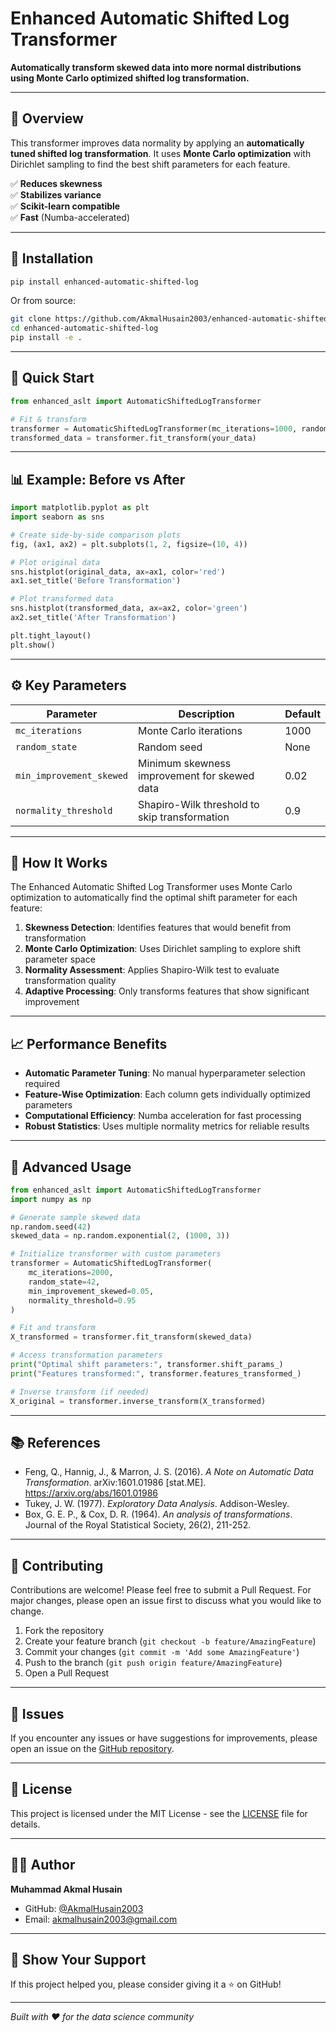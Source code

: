# Enhanced Automatic Shifted Log Transformer

**Automatically transform skewed data into more normal distributions using Monte Carlo optimized shifted log transformation.**

---

## 📌 Overview

This transformer improves data normality by applying an **automatically tuned shifted log transformation**. It uses **Monte Carlo optimization** with Dirichlet sampling to find the best shift parameters for each feature.

✅ **Reduces skewness**  
✅ **Stabilizes variance**  
✅ **Scikit-learn compatible**  
✅ **Fast** (Numba-accelerated)

---

## 🔧 Installation

```bash
pip install enhanced-automatic-shifted-log
```

Or from source:

```bash
git clone https://github.com/AkmalHusain2003/enhanced-automatic-shifted-log.git
cd enhanced-automatic-shifted-log
pip install -e .
```

---

## 🚀 Quick Start

```python
from enhanced_aslt import AutomaticShiftedLogTransformer

# Fit & transform
transformer = AutomaticShiftedLogTransformer(mc_iterations=1000, random_state=42)
transformed_data = transformer.fit_transform(your_data)
```

---

## 📊 Example: Before vs After

```python
import matplotlib.pyplot as plt
import seaborn as sns

# Create side-by-side comparison plots
fig, (ax1, ax2) = plt.subplots(1, 2, figsize=(10, 4))

# Plot original data
sns.histplot(original_data, ax=ax1, color='red')
ax1.set_title('Before Transformation')

# Plot transformed data
sns.histplot(transformed_data, ax=ax2, color='green')
ax2.set_title('After Transformation')

plt.tight_layout()
plt.show()
```

---

## ⚙️ Key Parameters

| Parameter                | Description                                   | Default |
|--------------------------|-----------------------------------------------|---------|
| `mc_iterations`          | Monte Carlo iterations                        | 1000    |
| `random_state`           | Random seed                                   | None    |
| `min_improvement_skewed` | Minimum skewness improvement for skewed data  | 0.02    |
| `normality_threshold`    | Shapiro-Wilk threshold to skip transformation | 0.9     |

---

## 🔬 How It Works

The Enhanced Automatic Shifted Log Transformer uses Monte Carlo optimization to automatically find the optimal shift parameter for each feature:

1. **Skewness Detection**: Identifies features that would benefit from transformation
2. **Monte Carlo Optimization**: Uses Dirichlet sampling to explore shift parameter space
3. **Normality Assessment**: Applies Shapiro-Wilk test to evaluate transformation quality
4. **Adaptive Processing**: Only transforms features that show significant improvement

---

## 📈 Performance Benefits

- **Automatic Parameter Tuning**: No manual hyperparameter selection required
- **Feature-Wise Optimization**: Each column gets individually optimized parameters
- **Computational Efficiency**: Numba acceleration for fast processing
- **Robust Statistics**: Uses multiple normality metrics for reliable results

---

## 🧪 Advanced Usage

```python
from enhanced_aslt import AutomaticShiftedLogTransformer
import numpy as np

# Generate sample skewed data
np.random.seed(42)
skewed_data = np.random.exponential(2, (1000, 3))

# Initialize transformer with custom parameters
transformer = AutomaticShiftedLogTransformer(
    mc_iterations=2000,
    random_state=42,
    min_improvement_skewed=0.05,
    normality_threshold=0.95
)

# Fit and transform
X_transformed = transformer.fit_transform(skewed_data)

# Access transformation parameters
print("Optimal shift parameters:", transformer.shift_params_)
print("Features transformed:", transformer.features_transformed_)

# Inverse transform (if needed)
X_original = transformer.inverse_transform(X_transformed)
```

---

## 📚 References

- Feng, Q., Hannig, J., & Marron, J. S. (2016). *A Note on Automatic Data Transformation*. arXiv:1601.01986 [stat.ME]. https://arxiv.org/abs/1601.01986
- Tukey, J. W. (1977). *Exploratory Data Analysis*. Addison-Wesley.
- Box, G. E. P., & Cox, D. R. (1964). *An analysis of transformations*. Journal of the Royal Statistical Society, 26(2), 211-252.

---

## 🤝 Contributing

Contributions are welcome! Please feel free to submit a Pull Request. For major changes, please open an issue first to discuss what you would like to change.

1. Fork the repository
2. Create your feature branch (`git checkout -b feature/AmazingFeature`)
3. Commit your changes (`git commit -m 'Add some AmazingFeature'`)
4. Push to the branch (`git push origin feature/AmazingFeature`)
5. Open a Pull Request

---

## 🐛 Issues

If you encounter any issues or have suggestions for improvements, please open an issue on the [GitHub repository](https://github.com/AkmalHusain2003/enhanced-automatic-shifted-log/issues).

---

## 📜 License

This project is licensed under the MIT License - see the [LICENSE](LICENSE) file for details.

---

## 👨‍💻 Author

**Muhammad Akmal Husain**

- GitHub: [@AkmalHusain2003](https://github.com/AkmalHusain2003)
- Email: [akmalhusain2003@gmail.com](mailto:akmalhusain2003@gmail.com)

---

## 🌟 Show Your Support

If this project helped you, please consider giving it a ⭐️ on GitHub!

---

*Built with ❤️ for the data science community*

